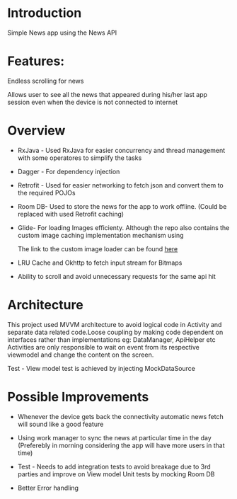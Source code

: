 # Introduction
Simple News app using the News API

# Features:
Endless scrolling for news

Allows user to see all the news that appeared during his/her last app session even when the device is not connected to internet

# Overview

* RxJava - Used RxJava for easier concurrency and thread management with some operatores to simplify the tasks

* Dagger - For dependency injection 

* Retrofit - Used for easier networking to fetch json and convert them to the required POJOs

* Room DB- Used to store the news for the app to work offline. (Could be replaced with used Retrofit caching)

* Glide- For loading Images efficienty. Although the repo also contains the custom image caching implementation mechanism using
  
  The link to the custom image loader can be found [here](https://github.com/jyotid/news_app_grab_interview/blob/master/app/src/main/java/com/grab/news/data/imageloader/DefaultImageLoader.kt)

* LRU Cache and Okhttp to fetch input stream for Bitmaps

* Ability to scroll and  avoid unnecessary requests for the same api hit

# Architecture

This project used MVVM architecture to avoid logical code in Activity and separate data related code.Loose coupling by making code dependent on interfaces rather than implementations eg: DataManager, ApiHelper etc
Activities are only responsible to wait on event from its respective viewmodel and change the content on the screen.

Test - View model test is achieved by injecting MockDataSource

# Possible Improvements

* Whenever the device gets back the connectivity automatic news fetch will sound like a good feature

* Using work manager to sync the news at particular time in the day (Preferebly in morning considering the app will have more users in that time)

* Test - Needs to add integration tests to avoid breakage due to 3rd parties and improve on View model Unit tests by mocking Room DB

* Better Error handling 














